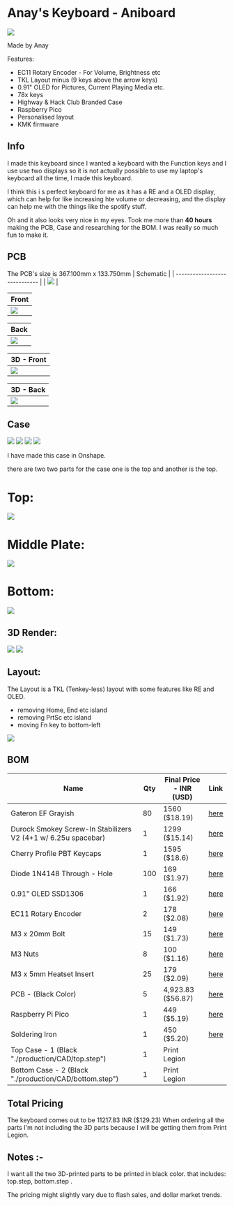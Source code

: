 # Anay's Keyboard - Aniboard

![](images/new_3d_front.png)

Made by Anay

Features:

- EC11 Rotary Encoder - For Volume, Brightness etc
- TKL Layout minus (9 keys above the arrow keys)
- 0.91" OLED for Pictures, Current Playing Media etc.
- 78x keys
- Highway & Hack Club Branded Case
- Raspberry Pico
- Personalised layout
- KMK firmware

## Info

I made this keyboard since I wanted a keyboard with the Function keys and I use use two displays so it is not actually possible to use my laptop's keyboard all the time, I made this keyboard.

I think this i s perfect keyboard for me as it has a RE and a OLED display, which can help for like increasing hte volume or decreasing, and the display can help me with the things like the spotify stuff.

Oh and it also looks very nice in my eyes. Took me more than **40 hours** making the PCB, Case and researching for the BOM. I was really so much fun to make it.

## PCB

The PCB's size is 367.100mm x 133.750mm
| Schematic                     |
| ----------------------------- |
| ![](images/sch.png) |

| Front                     |
| ------------------------- |
| ![](images/pcb_front.png) |

| Back                     |
| ------------------------ |
| ![](images/pcb_back.png) |

| 3D - Front                   |
| ---------------------------- |
| ![](images/new_3d_front.png) |

| 3D - Back                   |
| --------------------------- |
| ![](images/3d_back.png) |

## Case

  ![](assets/Case/top.png)
  ![](assets/Case/middle_plate.png)
  ![](assets/Case/bottom.png)
  ![](assets/Case/assembled.png)

I have made this case in Onshape.

there are two two parts for the case one is the top and another is the top.

# Top:

![](images/plate.png)

# Middle Plate:

![](images/middle_plate.png)

# Bottom:

![](images/3dcase_bottom.png)

## 3D Render:

![](images/new_3d_front.png)
![](images/3dcase_bottom.png)

## Layout:

The Layout is a TKL (Tenkey-less) layout with some features like RE and OLED.

- removing Home, End etc island
- removing PrtSc etc island
- moving Fn key to bottom-left

![](images/layout.png)

## BOM

| Name                                                          | Qty | Final Price - INR (USD) | Link                                                                                                                        |
| ------------------------------------------------------------- | --- | ----------------------- | ----------------------------------------------------------------------------------------------------------                  |
| Gateron EF Grayish                                            | 80  | 1560 ($18.19)           | [here](https://neomacro.in/products/gateron-ef-grayish)                                                                     |
| Durock Smokey Screw-In Stabilizers V2 (4+1 w/ 6.25u spacebar) | 1   | 1299 ($15.14)           | [here](https://stackskb.com/store/durock-smokey-screw-in-stabilizers-v2/)                                                   |
| Cherry Profile PBT Keycaps                                    | 1   | 1595 ($18.6)            | [here](https://stackskb.com/store/veekos-gradient-keycaps-cherry-profile-135-keys)                                          |
| Diode 1N4148 Through - Hole                                   | 100 | 169 ($1.97)             | [here](https://amzn.in/d/j3eLvoh)                                                                                           |
| 0.91" OLED SSD1306                                            | 1   | 166 ($1.92)             | [here](https://amzn.in/d/3cISYEV)                                                                                           |
| EC11 Rotary Encoder                                           | 2   | 178 ($2.08)             | [here](https://amzn.in/d/hVRxzij)                                                                                           |
| M3 x 20mm Bolt                                                | 15  | 149 ($1.73)             | [here](https://amzn.in/d/8GRQWAB)                                                                                           |
| M3 Nuts                                                       | 8   | 100 ($1.16)             | [here](https://amzn.in/d/7UQtsm8)                                                                                           |
| M3 x 5mm Heatset Insert                                       | 25  | 179 ($2.09)             | [here](https://amzn.in/d/ixybuAc)                                                                                           |
| PCB - (Black Color)                                           | 5   | 4,923.83 ($56.87)       | [here](https://hc-cdn.hel1.your-objectstorage.com/s/v3/74e4c45af47010a7cc1c4b92517cf708e2c89ca2_swappy-20250622-232946.png) |
| Raspberry Pi Pico                                             | 1   | 449 ($5.19)             | [here](http://amazon.in/Raspberry-Pi-Headers-Soldered-Micro/dp/B08WPNM7JB/ref=sr_1_2?sr=8-2)                                |
| Soldering Iron                                                | 1   | 450 ($5.20)             | [here](https://www.amazon.in/INDITRUST-Soldering-adjustable-Temperature-Controlled/dp/B0DP7GJ5YK/ref=sr_1_9?sr=8-9)         |
| Top Case - 1 (Black "./production/CAD/top.step")              | 1   | Print Legion            |
| Bottom Case - 2 (Black "./production/CAD/bottom.step")        | 1   | Print Legion            |

## Total Pricing

The keyboard comes out to be 11217.83 INR ($129.23) When ordering all the parts I'm not including  the 3D parts because I will be getting them from Print Legion.

## Notes :-

I want all the two 3D-printed parts to be printed in black color. that includes: top.step, bottom.step .

The pricing might slightly vary due to flash sales, and dollar market trends.
